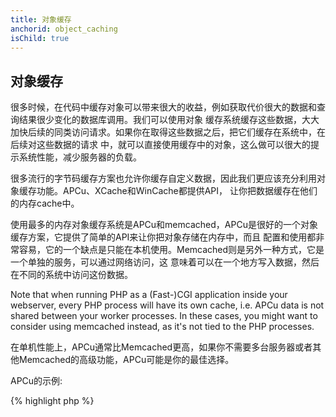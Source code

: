 ```yaml
---
title: 对象缓存
anchorid: object_caching
isChild: true
---
```


<h2 id="object_caching">对象缓存</h2>

很多时候，在代码中缓存对象可以带来很大的收益，例如获取代价很大的数据和查询结果很少变化的数据库调用。我们可以使用对象
缓存系统缓存这些数据，大大加快后续的同类访问请求。如果你在取得这些数据之后，把它们缓存在系统中，在后续对这些数据的请求
中，就可以直接使用缓存中的对象，这么做可以很大的提示系统性能，减少服务器的负载。

很多流行的字节码缓存方案也允许你缓存自定义数据，因此我们更应该充分利用对象缓存功能。APCu、XCache和WinCache都提供API，
让你把数据缓存在他们的内存cache中。

使用最多的内存对象缓存系统是APCu和memcached，APCu是很好的一个对象缓存方案，它提供了简单的API来让你把对象存储在内存中，而且
配置和使用都非常容易，它的一个缺点是只能在本机使用。Memcached则是另外一种方式，它是一个单独的服务，可以通过网络访问，这
意味着可以在一个地方写入数据，然后在不同的系统中访问这份数据。

Note that when running PHP as a (Fast-)CGI application inside your webserver, every PHP process will have its own
cache, i.e. APCu data is not shared between your worker processes. In these cases, you might want to consider using
memcached instead, as it's not tied to the PHP processes.

在单机性能上，APCu通常比Memcached更高，如果你不需要多台服务器或者其他Memcached的高级功能，APCu可能是你的最佳选择。

APCu的示例:

{% highlight php %}
<?php
// check if there is data saved as 'expensive_data' in cache
$data = apc_fetch('expensive_data');
if ($data === false) {
    // data is not in cache; save result of expensive call for later use
    apc_add('expensive_data', $data = get_expensive_data());
}

print_r($data);
{% endhighlight %}

Note that prior to PHP 5.5, APC provides both an object cache and a bytecode cache. APCu is a project to bring APC's
object cache to PHP 5.5+, since PHP now has a built-in bytecode cache (OPcache).

学习更多对象缓存系统：

* [APCu](https://github.com/krakjoe/apcu)
* [APC Functions](http://php.net/manual/en/ref.apc.php)
* [Memcached](http://memcached.org/)
* [Redis](http://redis.io/)
* [XCache APIs](http://xcache.lighttpd.net/wiki/XcacheApi)
* [WinCache Functions](http://www.php.net/manual/en/ref.wincache.php)

